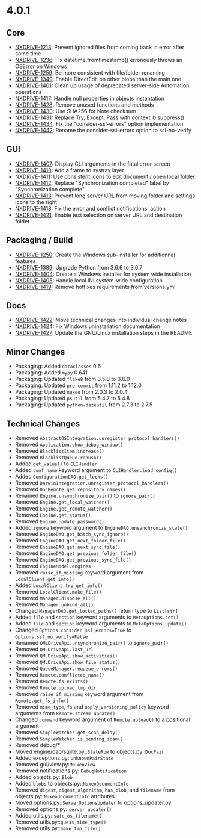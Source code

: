 # 4.0.1

## Core

- [NXDRIVE-1213](https://jira.nuxeo.com/browse/NXDRIVE-1213): Prevent ignored files from coming back in error after some time
- [NXDRIVE-1236](https://jira.nuxeo.com/browse/NXDRIVE-1236): Fix datetime.fromtimestamp() erronously throws an OSError on Windows
- [NXDRIVE-1259](https://jira.nuxeo.com/browse/NXDRIVE-1259): Be more consistent with file/folder renaming
- [NXDRIVE-1349](https://jira.nuxeo.com/browse/NXDRIVE-1349): Enable DirectEdit on other blobs than the main one
- [NXDRIVE-1401](https://jira.nuxeo.com/browse/NXDRIVE-1401): Clean up usage of deprecated server-side Automation operations
- [NXDRIVE-1417](https://jira.nuxeo.com/browse/NXDRIVE-1417): Handle null properties in objects instantation
- [NXDRIVE-1428](https://jira.nuxeo.com/browse/NXDRIVE-1428): Remove unused functions and methods
- [NXDRIVE-1430](https://jira.nuxeo.com/browse/NXDRIVE-1430): Use SHA256 for Note checksum
- [NXDRIVE-1431](https://jira.nuxeo.com/browse/NXDRIVE-1431): Replace Try, Except, Pass with contextlib.suppress()
- [NXDRIVE-1434](https://jira.nuxeo.com/browse/NXDRIVE-1434): Fix the "consider-ssl-errors" option implementation
- [NXDRIVE-1442](https://jira.nuxeo.com/browse/NXDRIVE-1442): Rename the consider-ssl-errors option to ssl-no-verify

## GUI

- [NXDRIVE-1407](https://jira.nuxeo.com/browse/NXDRIVE-1407): Display CLI arguments in the fatal error screen
- [NXDRIVE-1410](https://jira.nuxeo.com/browse/NXDRIVE-1410): Add a frame to systray layer
- [NXDRIVE-1411](https://jira.nuxeo.com/browse/NXDRIVE-1411): Use consistent icons to edit document / open local folder
- [NXDRIVE-1412](https://jira.nuxeo.com/browse/NXDRIVE-1412): Replace "Synchronization completed" label by "Synchronization complete"
- [NXDRIVE-1413](https://jira.nuxeo.com/browse/NXDRIVE-1413): Prevent long server URL from moving folder and settings icons to the right
- [NXDRIVE-1418](https://jira.nuxeo.com/browse/NXDRIVE-1418): Fix the error and conflict notifications' action
- [NXDRIVE-1421](https://jira.nuxeo.com/browse/NXDRIVE-1421): Enable text selection on server URL and destination folder

## Packaging / Build

- [NXDRIVE-1250](https://jira.nuxeo.com/browse/NXDRIVE-1250): Create the Windows sub-installer for additionnal features
- [NXDRIVE-1389](https://jira.nuxeo.com/browse/NXDRIVE-1389): Upgrade Python from 3.6.6 to 3.6.7
- [NXDRIVE-1404](https://jira.nuxeo.com/browse/NXDRIVE-1404): Create a Windows installer for system wide installation
- [NXDRIVE-1405](https://jira.nuxeo.com/browse/NXDRIVE-1405): Handle local INI system-wide configuration
- [NXDRIVE-1419](https://jira.nuxeo.com/browse/NXDRIVE-1419): Remove hotfixes requirements from versions.yml

## Docs

- [NXDRIVE-1422](https://jira.nuxeo.com/browse/NXDRIVE-1422): Move technical changes into individual change notes
- [NXDRIVE-1424](https://jira.nuxeo.com/browse/NXDRIVE-1424): Fix Windows uninstallation documentation
- [NXDRIVE-1427](https://jira.nuxeo.com/browse/NXDRIVE-1427): Update the GNU/Linux installation steps in the README

## Minor Changes

- Packaging: Added `dataclasses` 0.6
- Packaging: Added `mypy` 0.641
- Packaging: Updated `flake8` from 3.5.0 to 3.6.0
- Packaging: Updated `pre-commit` from 1.11.2 to 1.12.0
- Packaging: Updated `nuxeo` from 2.0.3 to 2.0.4
- Packaging: Updated `psutil` from 5.4.7 to 5.4.8
- Packaging: Updated `python-dateutil` from 2.7.3 to 2.7.5

## Technical Changes

- Removed `AbstractOSIntegration.unregister_protocol_handlers()`
- Removed `Application.show_debug_window()`
- Removed `BlacklistItem.increase()`
- Removed `BlacklistQueue.repush()`
- Added `get_value()` to `CLIHandler`
- Added `conf_name` keyword argument to `CLIHandler.load_config()`
- Added `ConfigurationDAO.get_locks()`
- Removed `DarwinIntegration.unregister_protocol_handlers()`
- Removed `DocRemote.get_repository_names()`
- Renamed `Engine.unsynchronize_pair()` to `ignore_pair()`
- Removed `Engine.get_local_watcher()`
- Removed `Engine.get_remote_watcher()`
- Removed `Engine.get_status()`
- Removed `Engine.update_password()`
- Added `ignore` keyword argument to `EngineDAO.unsynchronize_state()`
- Removed `EngineDAO.get_batch_sync_ignore()`
- Removed `EngineDAO.get_next_folder_file()`
- Removed `EngineDAO.get_next_sync_file()`
- Removed `EngineDAO.get_previous_folder_file()`
- Removed `EngineDAO.get_previous_sync_file()`
- Removed `EngineModel.engines`
- Removed `raise_if_missing` keyword argument from `LocalClient.get_info()`
- Added `LocalClient.try_get_info()`
- Removed `LocalClient.make_file()`
- Removed `Manager.dispose_all()`
- Removed `Manager.unbind_all()`
- Changed `ManagerDAO.get_locked_paths()` return type to `List[str]`
- Added `file` and `section` keyword arguments to `MetaOptions.set()`
- Added `file` and `section` keyword arguments to `MetaOptions.update()`
- Changed `Options.consider_ssl_errors=True` to `Options.ssl_no_verify=False`
- Renamed `QMLDriveApi.unsynchronize_pair()` to `ignore_pair()`
- Removed `QMLDriveApi.last_url`
- Removed `QMLDriveApi.show_activities()`
- Removed `QMLDriveApi.show_file_status()`
- Removed `QueueManager.requeue_errors()`
- Removed `Remote.conflicted_name()`
- Removed `Remote.fs_exists()`
- Removed `Remote.upload_tmp_dir`
- Removed `raise_if_missing` keyword argument from `Remote.get_fs_info()`
- Removed `mime_type`, `fs` and `apply_versioning_policy` keyword arguments from `Remote.stream_update()`
- Changed `command` keyword argument of `Remote.upload()` to a positional argument
- Removed `SimpleWatcher.get_scan_delay()`
- Removed `SimpleWatcher.is_pending_scan()`
- Removed debug/*
- Moved engine/dao/sqlite.py::`StateRow` to objects.py::`DocPair`
- Added exceptions.py::`UnknownPairState`
- Removed gui/view.py::`NuxeoView`
- Removed notifications.py::`DebugNotification`
- Added objects.py::`Blob`
- Added `blobs` to objects.py::`NuxeoDocumentInfo`
- Removed `digest`, `digest_algorithm`, `has_blob`, and `filename` from objects.py::`NuxeoDocumentInfo` attributes
- Moved options.py::`ServerOptionsUpdater` to options_updater.py
- Removed options.py::`server_updater()`
- Added utils.py::`safe_os_filename()`
- Removed utils.py::`guess_mime_type()`
- Removed utils.py::`make_tmp_file()`
